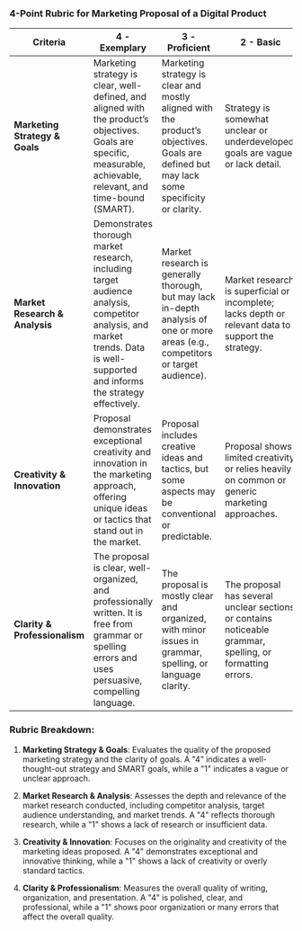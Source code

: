 ### 4-Point Rubric for Marketing Proposal of a Digital Product

| **Criteria**                    | **4 - Exemplary**                                                 | **3 - Proficient**                                                | **2 - Basic**                                                     | **1 - Needs Improvement**                                           |
|----------------------------------|-------------------------------------------------------------------|------------------------------------------------------------------|-------------------------------------------------------------------|---------------------------------------------------------------------|
| **Marketing Strategy & Goals**   | Marketing strategy is clear, well-defined, and aligned with the product’s objectives. Goals are specific, measurable, achievable, relevant, and time-bound (SMART). | Marketing strategy is clear and mostly aligned with the product’s objectives. Goals are defined but may lack some specificity or clarity. | Strategy is somewhat unclear or underdeveloped; goals are vague or lack detail. | Strategy is unclear or not aligned with the product’s objectives; goals are missing or poorly defined. |
| **Market Research & Analysis**   | Demonstrates thorough market research, including target audience analysis, competitor analysis, and market trends. Data is well-supported and informs the strategy effectively. | Market research is generally thorough, but may lack in-depth analysis of one or more areas (e.g., competitors or target audience). | Market research is superficial or incomplete; lacks depth or relevant data to support the strategy. | Little to no market research; lacks key insights into the target audience or competition. |
| **Creativity & Innovation**      | Proposal demonstrates exceptional creativity and innovation in the marketing approach, offering unique ideas or tactics that stand out in the market. | Proposal includes creative ideas and tactics, but some aspects may be conventional or predictable. | Proposal shows limited creativity or relies heavily on common or generic marketing approaches. | Proposal lacks creativity or originality; ideas are repetitive or unremarkable. |
| **Clarity & Professionalism**    | The proposal is clear, well-organized, and professionally written. It is free from grammar or spelling errors and uses persuasive, compelling language. | The proposal is mostly clear and organized, with minor issues in grammar, spelling, or language clarity. | The proposal has several unclear sections or contains noticeable grammar, spelling, or formatting errors. | The proposal is unclear, disorganized, or contains significant grammar/spelling issues, affecting readability. |

### Rubric Breakdown:
1. **Marketing Strategy & Goals**: Evaluates the quality of the proposed marketing strategy and the clarity of goals. A "4" indicates a well-thought-out strategy and SMART goals, while a "1" indicates a vague or unclear approach.

2. **Market Research & Analysis**: Assesses the depth and relevance of the market research conducted, including competitor analysis, target audience understanding, and market trends. A "4" reflects thorough research, while a "1" shows a lack of research or insufficient data.

3. **Creativity & Innovation**: Focuses on the originality and creativity of the marketing ideas proposed. A "4" demonstrates exceptional and innovative thinking, while a "1" shows a lack of creativity or overly standard tactics.

4. **Clarity & Professionalism**: Measures the overall quality of writing, organization, and presentation. A "4" is polished, clear, and professional, while a "1" shows poor organization or many errors that affect the overall quality.

